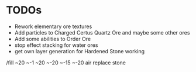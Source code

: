 # TODOs

* Rework elementary ore textures
* Add particles to Charged Certus Quartz Ore and maybe some other ores
* Add some abilities to Order Ore
* stop effect stacking for water ores
* get own layer generation for Hardened Stone working

/fill ~20 ~-1 ~20 ~-20 ~-15 ~-20 air replace stone